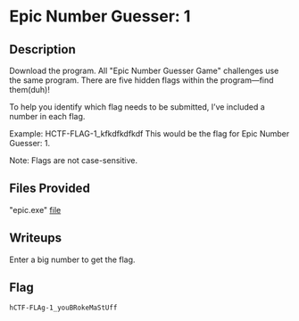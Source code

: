 # Epic Number Guesser: 1

## Description
Download the program. All "Epic Number Guesser Game" challenges use the same program. There are five hidden flags within the program—find them(duh)!

To help you identify which flag needs to be submitted, I’ve included a number in each flag.

Example: HCTF-FLAG-1_kfkdfkdfkdf This would be the flag for Epic Number Guesser: 1.

Note: Flags are not case-sensitive.

## Files Provided
"epic.exe" [file](./Epic%20Number%20Guesser/epic.exe)

## Writeups
Enter a big number to get the flag.

## Flag
```
hCTF-FLAg-1_youBRokeMaStUff
```